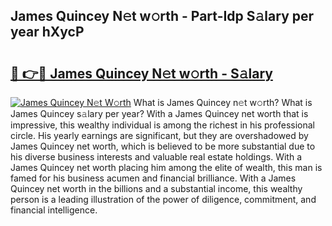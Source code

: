 ## James Quincey N𝚎t w𝚘rth - Part-Idp S𝚊lary per year hXycP

# <h2><a href="http://gc21vt.nevu.top/?p=James+Quincey">🔗 👉🔴 James Quincey N𝚎t w𝚘rth - S𝚊lary</a></h2>

[![James Quincey N𝚎t W𝚘rth](https://i.imgur.com/Oavwk0R.jpeg)](http://gc21vt.nevu.top/?p=James+Quincey)
What is James Quincey n𝚎t w𝚘rth? What is James Quincey s𝚊lary per year?
With a James Quincey net worth that is impressive, this wealthy individual is among the richest in his professional circle. His yearly earnings are significant, but they are overshadowed by James Quincey net worth, which is believed to be more substantial due to his diverse business interests and valuable real estate holdings. With a James Quincey net worth placing him among the elite of wealth, this man is famed for his business acumen and financial brilliance. With a James Quincey net worth in the billions and a substantial income, this wealthy person is a leading illustration of the power of diligence, commitment, and financial intelligence.

